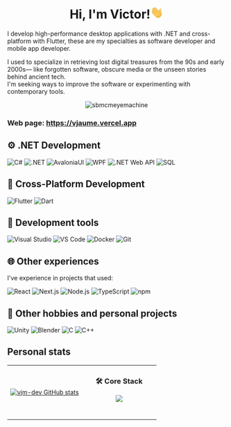 <div align="center">
<h1> Hi, I'm Victor!<img src="https://github.com/ABSphreak/ABSphreak/blob/master/gifs/Hi.gif" width="30px"></h1>
</div>

I develop high-performance desktop applications with .NET and cross-platform with Flutter, these are my specialties as software developer and mobile app developer.

I used to specialize in retrieving lost digital treasures from the 90s and early 2000s— like forgotten software, obscure media or the unseen stories behind ancient tech.<br/>
I'm seeking ways to improve the software or experimenting with contemporary tools.

<div align="center">
<img src="https://github.com/user-attachments/assets/9b83383a-1853-4253-ae7b-5dc8e943e822" alt="sbmcmeyemachine" width=420 />
</div>

### Web page: https://vjaume.vercel.app

## ⚙️ .NET Development
![C#](https://img.shields.io/badge/C%23-239120?style=for-the-badge&logo=csharp&logoColor=white)
![.NET](https://img.shields.io/badge/.NET-512BD4?style=for-the-badge&logo=dotnet&logoColor=white)
![AvaloniaUI](https://img.shields.io/badge/AvaloniaUI-FF3E00?style=for-the-badge)
![WPF](https://img.shields.io/badge/WPF-5C2D91?style=for-the-badge)
![.NET Web API](https://img.shields.io/badge/.NET_Web_API-ADFF2F?style=for-the-badge&logo=asp.net&logoColor=white)
![SQL](https://img.shields.io/badge/SQL-4479A1?style=for-the-badge&logo=mysql&logoColor=white)

## 📱 Cross-Platform Development
![Flutter](https://img.shields.io/badge/Flutter-02569B?style=for-the-badge&logo=flutter&logoColor=white)
![Dart](https://img.shields.io/badge/Dart-0175C2?style=for-the-badge&logo=dart&logoColor=white)

## 🔧 Development tools
![Visual Studio](https://img.shields.io/badge/Visual_Studio-5C2D91?style=for-the-badge&logo=visualstudio&logoColor=white)
![VS Code](https://img.shields.io/badge/VSCode-007ACC?style=for-the-badge&logo=visual-studio-code&logoColor=white)
![Docker](https://img.shields.io/badge/Docker-2496ED?style=for-the-badge&logo=docker&logoColor=white)
![Git](https://img.shields.io/badge/Git-F05032?style=for-the-badge&logo=git&logoColor=white)

## 🌐 Other experiences
I've experience in projects that used:

![React](https://img.shields.io/badge/React-61DAFB?style=for-the-badge&logo=react&logoColor=black)
![Next.js](https://img.shields.io/badge/Next.js-000000?style=for-the-badge&logo=nextdotjs&logoColor=white)
![Node.js](https://img.shields.io/badge/Node.js-339933?style=for-the-badge&logo=nodedotjs&logoColor=white)
![TypeScript](https://img.shields.io/badge/TypeScript-3178C6?style=for-the-badge&logo=typescript&logoColor=white)
![npm](https://img.shields.io/badge/npm-CB3837?style=for-the-badge&logo=npm&logoColor=white)

## 🎯 Other hobbies and personal projects
![Unity](https://img.shields.io/badge/Unity-000000?style=for-the-badge&logo=unity&logoColor=white)
![Blender](https://img.shields.io/badge/Blender-F5792A?style=for-the-badge&logo=blender&logoColor=white)
![C](https://img.shields.io/badge/C-00599C?style=for-the-badge&logo=c&logoColor=white)
![C++](https://img.shields.io/badge/C++-00599C?style=for-the-badge&logo=cplusplus&logoColor=white)


## Personal stats

<div align="center">
  <table>
    <tr>
      <td align="center" width="50%">
        <a href="https://github.com/vjm-dev">
          <img src="https://github-readme-stats.vercel.app/api?username=vjm-dev&show_icons=true&theme=dark&count_private=true&hide_border=true&bg_color=151515&title_color=00758f&icon_color=79ff97&text_color=ffffff" alt="vjm-dev GitHub stats">
        </a>
      </td>
      <td align="center" width="50%">
        <h3>🛠️ Core Stack</h3>
        <img src="https://skillicons.dev/icons?i=cs,dotnet,flutter,dart,azure,git,visualstudio,vscode&perline=4" />
        <br><br><br>
      </td>
    </tr>
  </table>
</div>

<br><br>

